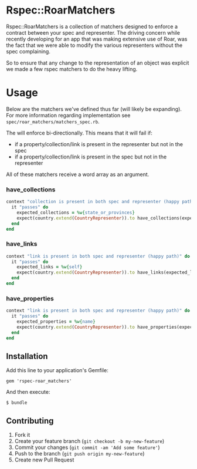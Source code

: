 # Rspec::RoarMatchers

Rspec::RoarMatchers is a collection of matchers designed to enforce a contract between your spec and representer.  The driving concern while recently developing for an app that was making extensive use of Roar, was the fact that we were able to modify the various representers without the spec complaining.

So to ensure that any change to the representation of an object was explicit we made a few rspec matchers to do the heavy lifting.

# Usage

Below are the matchers we've defined thus far (will likely be expanding).  For more information regarding implementation see `spec/roar_matchers/matchers_spec.rb`.  

The will enforce bi-directionally.  This means that it will fail if:

* if a property/collection/link is present in the representer but not in the spec
* if a property/collection/link is present in the spec but not in the representer

All of these matchers receive a word array as an argument.

### have_collections

```ruby
context "collection is present in both spec and representer (happy path)" do
  it "passes" do
    expected_collections = %w{state_or_provinces}
    expect(country.extend(CountryRepresenter)).to have_collections(expected_collections)
  end
end
```

### have_links

```ruby
context "link is present in both spec and representer (happy path)" do
  it "passes" do
    expected_links = %w{self}
    expect(country.extend(CountryRepresenter)).to have_links(expected_links)
  end
end
```

### have_properties

```ruby
context "link is present in both spec and representer (happy path)" do
  it "passes" do
    expected_properties = %w{name}
    expect(country.extend(CountryRepresenter)).to have_properties(expected_properties)
  end
end
```

## Installation

Add this line to your application's Gemfile:

    gem 'rspec-roar_matchers'

And then execute:

    $ bundle

## Contributing

1. Fork it
2. Create your feature branch (`git checkout -b my-new-feature`)
3. Commit your changes (`git commit -am 'Add some feature'`)
4. Push to the branch (`git push origin my-new-feature`)
5. Create new Pull Request
